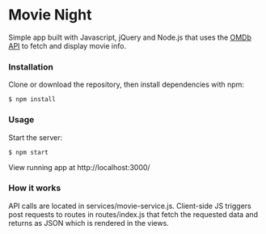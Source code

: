 # Movie Night

Simple app built with Javascript, jQuery and Node.js that uses the [OMDb API](http://omdbapi.com/) to fetch and display movie info.

### Installation

Clone or download the repository, then install dependencies with npm:

```
$ npm install
```

### Usage

Start the server:

```
$ npm start
```

View running app at http://localhost:3000/

### How it works

API calls are located in services/movie-service.js. Client-side JS triggers post requests to routes in routes/index.js that fetch the requested data and returns as JSON which is rendered in the views.